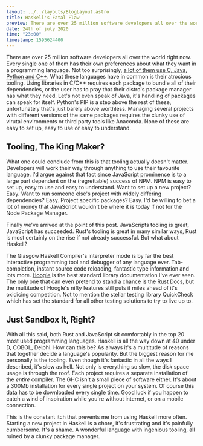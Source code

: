 ```yaml
---
layout: ../../layouts/BlogLayout.astro
title: Haskell's Fatal Flaw
preview: There are over 25 million software developers all over the world right now. Every single one of them has their own preferences about what they want in a programming language. Not too surprisingly ...
date: 24th of july 2020
time: "23:00"
timestamp: 1595624400
---
```


There are over 25 million software developers all over the world right now. Every single one of them has their own preferences about what they want in a programming language. Not too surprisingly, [a lot of them use C, Java, Python and C++](https://www.tiobe.com/tiobe-index/). What these languages have in common is their atrocious tooling. Using libraries in C/C++ requires each package to bundle all of their dependencies, or the user has to pray that their distro's package manager has what they need. Let's not even speak of Java, it's handling of packages can speak for itself. Python's PIP is a step above the rest of these, unfortunately that's just barely above worthless. Managing several projects with different versions of the same packages requires the clunky use of virutal environments or third party tools like Anaconda. None of these are easy to set up, easy to use or easy to understand.

## Tooling, The King Maker?

What one could conclude from this is that tooling actually doesn't matter. Developers will work their way through anything to use their favourite language. I'd argue against that fact since JavaScript prominence is to a large part dependent on the (regrettable) success of NPM. NPM is easy to set up, easy to use and easy to understand. Want to set up a new project? Easy. Want to run someone else's project with widely differing dependencies? Easy. Project specific packages? Easy. I'd be willing to bet a lot of money that JavaScript wouldn't be where it is today if not for the Node Package Manager.

Finally we've arrived at the point of this post. JavaScripts tooling is great, JavaScript has succeeded. Rust's tooling is great in many similar ways, Rust is most certainly on the rise if not already successful. But what about Haskell?

The Glasgow Haskell Compiler's interpreter mode is by far the best interactive programming tool and debugger of any language ever. Tab-completion, instant source code reloading, fantastic type information and lots more. [Hoogle](https://hoogle.haskell.org/) is the best standard library documentation I've ever seen. The only one that can even pretend to stand a chance is the Rust Docs, but the multitude of Hoogle's nifty features still puts it miles ahead of it's oxidicing competition. Not to mention the stellar testing library QuickCheck which has set the standard for all other testing solutions to try to live up to.

## Just Sandbox It, Right?

With all this said, both Rust and JavaScript sit comfortably in the top 20 most used programming languages. Haskell is all the way down at 40 under D, COBOL, Delphi. How can this be? As always it's a multitude of reasons that together decide a language's popularity. But the biggest reason for me personally is the tooling. Even though it's fantastic in all the ways I described, it's slow as hell. Not only is everything so slow, the disk space usage is through the roof. Each project requires a separate installation of the _entire_ compiler. The GHC isn't a small piece of software either. It's about a 300Mb installation for every single project on your system. Of course this data has to be downloaded every single time. Good luck if you happen to catch a wind of inspiration while you're without internet, or on a mobile connection.

This is the constant itch that prevents me from using Haskell more often. Starting a new project in Haskell is a chore, it's frustrating and it's painfully cumbersome. It's a shame. A wonderful language with ingenious tooling, all ruined by a clunky package manager.
